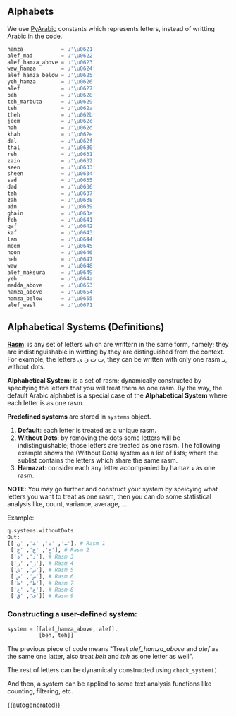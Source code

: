 ## Alphabets
We use [PyArabic](https://pypi.python.org/pypi/PyArabic/0.6.2) constants which
represents letters, instead of writting Arabic in the code.

```python
hamza            = u'\u0621'
alef_mad         = u'\u0622'
alef_hamza_above = u'\u0623'
waw_hamza        = u'\u0624'
alef_hamza_below = u'\u0625'
yeh_hamza        = u'\u0626'
alef             = u'\u0627'
beh              = u'\u0628'
teh_marbuta      = u'\u0629'
teh              = u'\u062a'
theh             = u'\u062b'
jeem             = u'\u062c'
hah              = u'\u062d'
khah             = u'\u062e'
dal              = u'\u062f'
thal             = u'\u0630'
reh              = u'\u0631'
zain             = u'\u0632'
seen             = u'\u0633'
sheen            = u'\u0634'
sad              = u'\u0635'
dad              = u'\u0636'
tah              = u'\u0637'
zah              = u'\u0638'
ain              = u'\u0639'
ghain            = u'\u063a'
feh              = u'\u0641'
qaf              = u'\u0642'
kaf              = u'\u0643'
lam              = u'\u0644'
meem             = u'\u0645'
noon             = u'\u0646'
heh              = u'\u0647'
waw              = u'\u0648'
alef_maksura     = u'\u0649'
yeh              = u'\u064a'
madda_above      = u'\u0653'
hamza_above      = u'\u0654'
hamza_below      = u'\u0655'
alef_wasl        = u'\u0671'
```


## Alphabetical Systems (Definitions)
[**Rasm**](https://en.wikipedia.org/wiki/Rasm): is any set of letters which are
writtern in the same form, namely; they are indistinguishable in wirtting by
they are distinguished from the context. For example, the letters  ت ث ن ى,
they can be written with only one rasm ىـ, without dots.

**Alphabetical System**: is a set of rasm; dynamically constructed by 
specifying the letters that you will treat them as one rasm. By the way,  the
default Arabic alphabet is a special case of the **Alphabetical System** where
each letter is as one rasm.


**Predefined systems** are stored in `systems` object.

1. **Default**: each letter is treated as a unique rasm.
2. **Without Dots**: by removing the dots some letters will be
    indistinguishable; those letters are treated as one rasm.
    The following example shows the (Without Dots) system as a list of lists;
    where the sublist contains the letters which share the same rasm.
3. **Hamazat**: consider each any letter accompanied by hamaz ء as one rasm.

**NOTE**: You may go further and construct your system by speicying what 
letters you want to treat as one rasm, then you can do some statistical
analysis like, count, variance, average, ...

Example:
```python
q.systems.withoutDots
Out: 
[['ب', 'ت', 'ث', 'ن'], # Rasm 1
 ['ح', 'خ', 'ج'], # Rasm 2
 ['د', 'ذ'], # Rasm 3
 ['ر', 'ز'], # Rasm 4
 ['س', 'ش'], # Rasm 5
 ['ص', 'ض'], # Rasm 6
 ['ط', 'ظ'], # Rasm 7
 ['ع', 'غ'], # Rasm 8
 ['ف', 'ق']] # Rasm 9
```


### Constructing a user-defined system:
```python
system = [[alef_hamza_above, alef],
          [beh, teh]]
```
The previous piece of code means "Treat *alef_hamza_above* and *alef*
as the same one latter, also treat *beh* and *teh* as one letter as well".

The rest of letters can be dynamically constructed using `check_system()`

And then, a system can be applied to some text analysis functions like counting,
filtering, etc.




{{autogenerated}}
